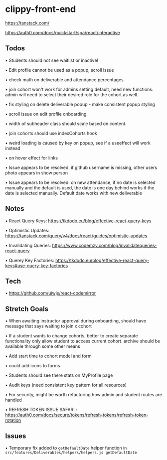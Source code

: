 # clippy-front-end

https://tanstack.com/

https://auth0.com/docs/quickstart/spa/react/interactive

## Todos

• Students should not see waitlist or inactive!

• Edit profile cannot be used as a popup, scroll issue

• check math on deliverable and attendance percentages

• join cohort won't work for admins setting default, need new functions.
  admin will need to select their desired role for the cohort as well.

• fix styling on delete deliverable popup - make consistent popup styling

• scroll issue on edit profile onboarding

• width of subheader class should scale based on content.

• join cohorts should use indexCohorts hook

• weird loading is caused by key on popup, see if a useeffect will work instead

• on hover effect for links

• Issue appears to be resolved:
  if github username is missing, other users photo appears in show person

• Issue appears to be resolved:
  on new attendance, if no date is selected manually and the default is used, the date is one day behind
  works if the date is selected manually. Default date works with new deliverable

## Notes

• React Query Keys: https://tkdodo.eu/blog/effective-react-query-keys

• Optimistic Updates: https://tanstack.com/query/v4/docs/react/guides/optimistic-updates

• Invalidating Queries: https://www.codemzy.com/blog/invalidatequeries-react-query

• Querey Key Factories: https://tkdodo.eu/blog/effective-react-query-keys#use-query-key-factories


## Tech

• https://github.com/uiwjs/react-codemirror


## Stretch Goals

• When awaiting instructor approval during onboarding, should have message that says waiting to join x cohort

• If a student wants to change cohorts, better to create separate functionality
  only allow student to access current cohort. archive should be available through some other means

• Add start time to cohort model and form

• could add icons to forms

• Students should see there stats on MyProfile page

• Audit keys (need consistent key pattern for all resources)

• For security, might be worth refactoring how admin and student routes are handled

• REFRESH TOKEN ISSUE SAFARI : https://auth0.com/docs/secure/tokens/refresh-tokens/refresh-token-rotation


## Issues

•  Temporary fix added to ```getDefaultDate``` helper function in ```src/features/Deliverables/helpers/helpers.js getDefaultDate```

